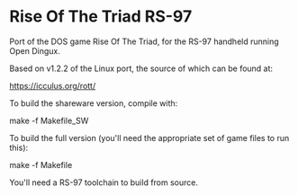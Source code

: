 # Rise Of The Triad RS-97

Port of the DOS game Rise Of The Triad, for the RS-97 handheld running Open Dingux.

Based on v1.2.2 of the Linux port, the source of which can be found at:

https://icculus.org/rott/

To build the shareware version, compile with:

make -f Makefile_SW

To build the full version (you'll need the appropriate set of game files to run this):

make -f Makefile

You'll need a RS-97 toolchain to build from source.

